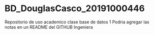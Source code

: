 # BD_DouglasCasco_20191000446
Repositorio de uso academico clase base de datos 1
Podria agregar las notas en un README del GITHUB Ingeniera
